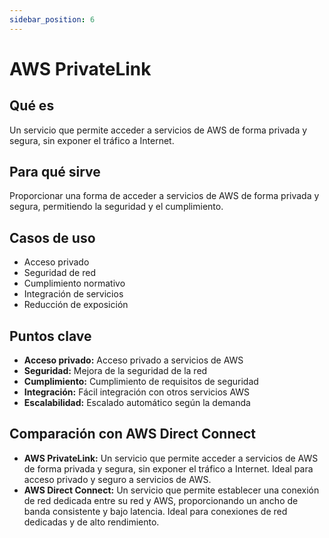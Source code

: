 ```yaml
---
sidebar_position: 6
---
```


# AWS PrivateLink

## Qué es
Un servicio que permite acceder a servicios de AWS de forma privada y segura, sin exponer el tráfico a Internet.

## Para qué sirve
Proporcionar una forma de acceder a servicios de AWS de forma privada y segura, permitiendo la seguridad y el cumplimiento.

## Casos de uso
- Acceso privado
- Seguridad de red
- Cumplimiento normativo
- Integración de servicios
- Reducción de exposición

## Puntos clave
- **Acceso privado:** Acceso privado a servicios de AWS
- **Seguridad:** Mejora de la seguridad de la red
- **Cumplimiento:** Cumplimiento de requisitos de seguridad
- **Integración:** Fácil integración con otros servicios AWS
- **Escalabilidad:** Escalado automático según la demanda

## Comparación con AWS Direct Connect
- **AWS PrivateLink:** Un servicio que permite acceder a servicios de AWS de forma privada y segura, sin exponer el tráfico a Internet. Ideal para acceso privado y seguro a servicios de AWS.
- **AWS Direct Connect:** Un servicio que permite establecer una conexión de red dedicada entre su red y AWS, proporcionando un ancho de banda consistente y bajo latencia. Ideal para conexiones de red dedicadas y de alto rendimiento. 